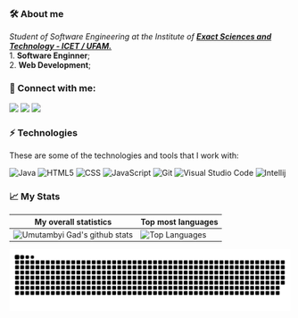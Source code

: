 ### 🛠 About me
<p>
  <em>
   Student of Software Engineering at the Institute of <a href="https://icet.ufam.edu.br/"> <b> Exact Sciences and Technology - ICET / UFAM.</b></a><br>
  </em>  
1. <b>Software Enginner</b>;<br>
2. <b>Web Development</b>;<br>
</p>

### 👥 Connect with me:
<p align="left">
<a href="https://www.linkedin.com/in/jhollyferr"><img src="https://img.shields.io/badge/-Jhollyfer%20Rodrigues-333333?style=white&logo=linkedin"/></a>
<a href="https://instagram.com/indio.dev"><img src="https://img.shields.io/badge/-jhollyferr-333333?style=white&logo=instagram"/></a>
<a href="mailto:jhollyferr@gmail.com"><img src="https://img.shields.io/badge/-jhollyferr@gmail.com-333333?style=white&logo=gmail"/></a>
</p>

### ⚡ Technologies

These are some of the technologies and tools that I work with:

  ![Java](https://img.shields.io/badge/-Java-333333?style=flat&logo=Java&logoColor=007396)
  ![HTML5](https://img.shields.io/badge/-HTML5-333333?style=flat&logo=HTML5)
  ![CSS](https://img.shields.io/badge/-CSS-333333?style=flat&logo=CSS3&logoColor=1572B6)
  ![JavaScript](https://img.shields.io/badge/-JavaScript-333333?style=flat&logo=javascript)
  ![Git](https://img.shields.io/badge/-Git-333333?style=flat&logo=git)
  ![Visual Studio Code](https://img.shields.io/badge/-Visual%20Studio%20Code-333333?style=flat&logo=visual-studio-code&logoColor=007ACC)
  ![Intellij](https://img.shields.io/badge/-Intellij-333333?style=white&logo=intellij-idea)

### 📈 My Stats
|My overall statistics|Top most languages |
|------------------|-------------|
|![Umutambyi Gad's github stats](https://github-readme-stats.vercel.app/api?username=jhollyferr&show_icons=true&hide_border=true&count_private=true&theme=tokyonight)|![Top Languages](https://github-readme-stats.vercel.app/api/top-langs/?username=jhollyferr&langs_count=10&count_private=true&hide_border=true&theme=tokyonight&layout=compact)|

 ![Snake animation](https://github.com/jhollyferr/jhollyferr/blob/output/github-contribution-grid-snake.svg)
